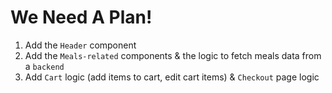 # We Need A Plan!

1. Add the `Header` component
2. Add the `Meals-related` components & the logic to fetch meals data from a `backend`
3. Add `Cart` logic (add items to cart, edit cart items) & `Checkout` page logic
